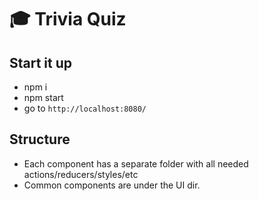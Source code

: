 # 🎓 Trivia Quiz

## Start it up
* npm i
* npm start
* go to `http://localhost:8080/`

## Structure
* Each component has a separate folder with all needed actions/reducers/styles/etc 
* Common components are under the UI dir.


